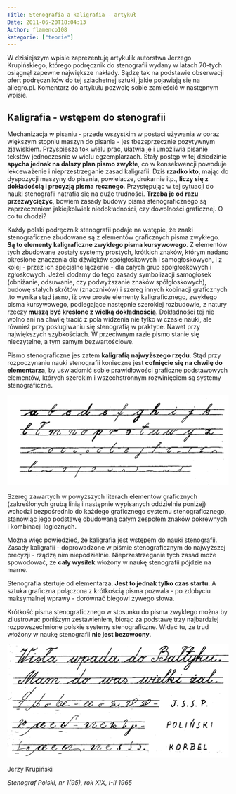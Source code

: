 ```yaml
---
Title: Stenografia a kaligrafia - artykuł
Date: 2011-06-20T18:04:13
Author: flamenco108
kategorie: ["teorie"]
---
```


W dzisiejszym wpisie zaprezentuję artykulik autorstwa Jerzego
Krupińskiego, którego podręcznik do stenografii wydany w latach 70-tych
osiągnął zapewne największe nakłady. Sądzę tak na podstawie obserwacji
ofert podręczników do tej szlachetnej sztuki, jakie pojawiają się na
allegro.pl.
Komentarz do artykułu pozwolę sobie zamieścić w następnym wpisie.



## Kaligrafia - wstępem do stenografii



Mechanizacja w pisaniu - przede wszystkim w postaci używania w coraz
większym stopniu maszyn do pisania - jes tbezsprzecznie pozytywnym
zjawiskiem. Przyspiesza tok wielu prac, ułatwia je i umożliwia pisanie
tekstów jednocześnie w wielu egzemplarzach. Stały postęp w tej
dziedzinie **spycha jednak na dalszy plan pismo zwykłe**, co w
konsekwencji powoduje lekceważenie i nieprzestrzeganie zasad kaligrafii.
Dziś **rzadko kto**, mając do dyspozycji maszyny do pisania, powielacze,
drukarnie itp., **liczy się z dokładością i precyzją pisma ręcznego**.
Przystępując w tej sytuacji do nauki stenografii natrafia się na duże
trudności. **Trzeba je od razu przezwyciężyć**, bowiem zasady budowy
pisma stenograficznego są zaprzeczeniem jakiejkolwiek niedokładności,
czy dowolności graficznej. O co tu chodzi?

Każdy polski podręcznik stenografii podaje na wstępie, że znaki
stenograficzne zbudowane są z elementów graficznych pisma zwykłego. **Są
to elementy kaligraficzne zwykłego pisma kursywowego**. Z elementów tych
zbudowane zostały systemy prostych, krótkich znaków, którym nadano
określone znaczenia dla dźwięków spółgłoskowych i samogłoskowych, i z
kolej - przez ich specjalne łączenie - dla całych grup spółgłoskowych i
zgłoskowych. Jeżeli dodamy do tego zasady symbolizacji samogłosek
(obniżanie, odsuwanie, czy podwyższanie znaków spółgłoskowych), budowę
stałych skrótów (znaczników) i szereg innych kobinacji graficznych ,to
wynika stąd jasno, iż owe proste elementy kaligraficznego, zwykłego
pisma kursywowego, podlegające następnie szerokiej rozbudowie, z natury
rzeczy **muszą być kreślone z wielką dokładnością**. Dokładności tej nie
wolno ani na chwilę tracić z pola widzenia nie tylko w czasie nauki, ale
również przy posługiwaniu się stenografią w praktyce. Nawet przy
największych szybkościach. W przeciwnym razie pismo stanie się
nieczytelne, a tym samym bezwartościowe.

Pismo stenograficzne jes zatem **kaligrafią najwyższego rzędu**. Stąd
przy rozpoczynaniu nauki stenografii konieczne jest **cofnięcie się na
chwilę do elementarza**, by uświadomić sobie prawidłowości graficzne
podstawowych elementów, których szerokim i wszechstronnym rozwinięciem
są systemy stenograficzne.




![](kalisteno001.png)



Szereg zawartych w powyższych literach elementów graficznych
(zakreślonych grubą linią i następnie wypisanych oddzielnie poniżej)
wchodzi bezpośrednio do każdego graficznego systemu stenograficznego,
stanowiąc jego podstawę obudowaną całym zespołem znaków pokrewnych i
kombinacji logicznych.

Można więc powiedzieć, że kaligrafia jest wstępem do nauki stenografii.
Zasady kaligrafii - doprowadzone w piśmie stenograficznym do najwyższej
precyzji - rządzą nim niepodzielnie. Nieprzestrzeganie tych zasad może
spowodować, że **cały wysiłek** włożony w naukę stenografii pójdzie na
marne.

Stenografia stertuje od elementarza. **Jest to jednak tylko czas
startu**. A sztuka graficzna połączona z krótkością pisma pozwala - po
zdobyciu maksymalnej wprawy - dorównać biegowi żywego słowa.

Krótkość pisma stenograficznego w stosunku do pisma zwykłego można by
zilustrować poniśzym zestawieniem, biorąc za podstawę trzy najbardziej
rozpowszechnione polskie systemy stenograficzne. Widać tu, że trud
włożony w naukę stenografii **nie jest bezowocny**.



![](kalisteno002.png)





Jerzy Krupiński



*Stenograf Polski, nr 1(95), rok XIX,
I-II 1965*

